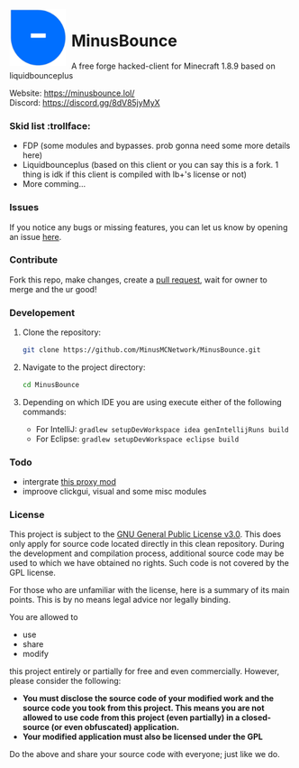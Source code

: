 
<img width="100" height="100" align="left" style="float: left; margin: 0 10px 0 0;" alt="lb++" src="src/main/resources/assets/minecraft/minusbounce/big.png">

# MinusBounce
A free forge hacked-client for Minecraft 1.8.9 based on liquidbounceplus

Website: https://minusbounce.lol/ \
Discord: https://discord.gg/8dV85jyMyX

### Skid list :trollface:
- FDP (some modules and bypasses. prob gonna need some more details here)
- Liquidbounceplus (based on this client or you can say this is a fork. 1 thing is idk if this client is compiled with lb+'s license or not)
- More comming... 

### Issues
If you notice any bugs or missing features, you can let us know by opening an issue [here](https://github.com/MinusMCNetwork/MinusBounce/issues).

### Contribute
Fork this repo, make changes, create a [pull request](https://github.com/MinusMCNetwork/MinusBounce/compare), wait for owner to merge and the ur good! 

### Developement

1. Clone the repository:

    ```bash
    git clone https://github.com/MinusMCNetwork/MinusBounce.git
    ```
   
2. Navigate to the project directory:

    ```bash
    cd MinusBounce
    ```

3. Depending on which IDE you are using execute either of the following commands:
   - For IntelliJ: `gradlew setupDevWorkspace idea genIntellijRuns build`
   - For Eclipse: `gradlew setupDevWorkspace eclipse build`

### Todo
- intergrate [this proxy mod](https://github.com/ArtFect/Proxy-Server/tree/1.8.9-forge)
- improove clickgui, visual and some misc modules

### License
This project is subject to the [GNU General Public License v3.0](LICENSE). This does only apply for source code located directly in this clean repository. During the development and compilation process, additional source code may be used to which we have obtained no rights. Such code is not covered by the GPL license.

For those who are unfamiliar with the license, here is a summary of its main points. This is by no means legal advice nor legally binding.

You are allowed to
- use
- share
- modify

this project entirely or partially for free and even commercially. However, please consider the following:

- **You must disclose the source code of your modified work and the source code you took from this project. This means you are not allowed to use code from this project (even partially) in a closed-source (or even obfuscated) application.**
- **Your modified application must also be licensed under the GPL** 

Do the above and share your source code with everyone; just like we do.
